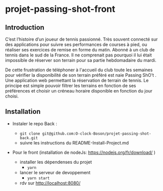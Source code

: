 # projet-passing-shot-front

## Introduction

C’est l’histoire d’un joueur de tennis passionné. Très souvent connecté sur des applications pour suivre ses performances de courses à pied, ou réaliser ses exercices de remise en forme du matin. Abonné à un club de tennis dans le sud de la France. Il ne comprenait pas pourquoi il lui était impossible de réserver son terrain pour sa partie hebdomadaire du mardi.

De cette frustration de téléphoner à l'accueil du club toute les semaines  pour vérifier la disponibilité de son terrain préféré est naie Passing ShO’t .
Une application web permettant la réservation de terrain de tennis.
Le principe est simple pouvoir filtrer les terrains en fonction de ses préférences et choisir un créneau horaire disponible en fonction du jour choisi.

## Installation

- Instaler le repo Back :
  
  - ```git clone git@github.com:O-clock-Boson/projet-passing-shot-back.git```
  - suivre les instructions du README-Install-Project.md

- Pour le front (installation de nodeJs: <https://nodejs.org/fr/download/> )
  - installer les dépendenses du projet
    - ``` yarn ```
  - lancer le serveur de devoppement
    - ``` yarn start ```
  - rdv sur <http://localhost:8080/>
